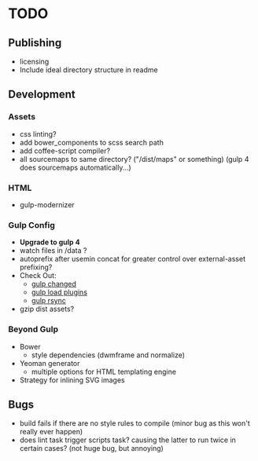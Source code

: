 # TODO 

## Publishing

* licensing 
* Include ideal directory structure in readme

## Development

### Assets
* css linting?
* add bower_components to scss search path
* add coffee-script compiler?
* all sourcemaps to same directory? ("/dist/maps" or something) (gulp 4 does sourcemaps automatically...)

### HTML
* gulp-modernizer

### Gulp Config
* **Upgrade to gulp 4**
* watch files in /data ?
* autoprefix after usemin concat for greater control over external-asset prefixing?
* Check Out:
	- [gulp changed](https://www.npmjs.com/package/gulp-changed)
	- [gulp load plugins](https://www.npmjs.com/package/gulp-load-plugins)
	- [gulp rsync](https://www.npmjs.com/package/gulp-rsync)
* gzip dist assets?

### Beyond Gulp

* Bower
	- style dependencies (dwmframe and normalize)
* Yeoman generator
	- multiple options for HTML templating engine
* Strategy for inlining SVG images

## Bugs

* build fails if there are no style rules to compile (minor bug as this won't really ever happen)
* does lint task trigger scripts task? causing the latter to run twice in certain cases? (not huge bug, but annoying)
